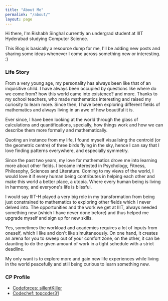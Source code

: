 ```yaml
---
title: "About Me"
permalink: "/about/"
layout: page
---
```


Hi there, I'm Rishabh Singhal currently an undergrad student at IIIT Hyderabad studying Computer Science.

This Blog is basically a resource dump for me, I'll be adding new posts and sharing some ideas whenever I come across something new or interesting. :)						

### Life Story

From a very young age, my personality has always been like that of an inquisitive child. I have always been occupied by questions like where do we come from? how this world came into existence? and more. Thanks to my school teachers, who made mathematics interesting and raised my curiosity to learn more. Since then, I have been exploring different fields of mathematics and always living in an awe of how beautiful it is.					

Ever since, I have been looking at the world through the glass of calculations and quantifications, specially, how things work and how we can describe them more formally and mathematically.					

Quoting an instance from my life, I found myself visualising the centroid (or the geometric centre) of three birds flying in the sky, hence I can say that I love finding patterns everywhere, and especially symmetry.					

Since the past two years, my love for mathematics drove me into learning more about other fields. I became interested in Psychology, Fitness, Philosophy, Sciences and Literature.
Coming to my views of the world, I would love it if every human being contributes in helping each other and make this world a better place, a utopia. Where every human being is living in harmony, and everyone's life is blissful.				

I would say IIIT-H played a very big role in my transformation from being just constrained to mathematics to exploring other fields which I never delved into. The opportunities and the work we get at IIIT, always needed something new (which I have never done before) and thus helped me upgrade myself and sign up for new skills.					

Yes, sometimes the workload and academics requires a lot of inputs from oneself, which I like and don't like simultaneously. On one hand, it creates an arena for you to sweep out of your comfort zone, on the other, it can be daunting to do the given amount of work in a tight schedule with a strict deadline.				

My only want is to explore more and gain new life experiences while living in the world peacefully and still being curious to learn something new.				


### CP Profile

- [Codeforces: sillentKiller](https://codeforces.com/profile/sillentKiller)
- [Codechef: topcoder31](https://www.codechef.com/users/topcoder31)